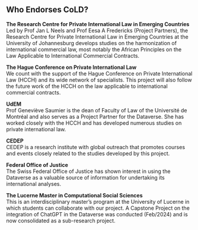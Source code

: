 ## Who Endorses CoLD?

**The Research Centre for Private International Law in Emerging Countries**  
Led by Prof Jan L Neels and Prof Eesa A Fredericks (Project Partners), the Research Centre for Private International Law in Emerging Countries at the University of Johannesburg develops studies on the harmonization of international commercial law, most notably the African Principles on the Law Applicable to International Commercial Contracts.

**The Hague Conference on Private International Law**  
We count with the support of the Hague Conference on Private International Law (HCCH) and its wide network of specialists. This project will also follow the future work of the HCCH on the law applicable to international commercial contracts.

**UdEM**  
Prof Geneviève Saumier is the dean of Faculty of Law of the Université de Montréal and also serves as a Project Partner for the Dataverse. She has worked closely with the HCCH and has developed numerous studies on private international law.

**CEDEP**  
CEDEP is a research institute with global outreach that promotes courses and events closely related to the studies developed by this project.

**Federal Office of Justice**  
The Swiss Federal Office of Justice has shown interest in using the Dataverse as a valuable source of information for undertaking its international analyses.

**The Lucerne Master in Computational Social Sciences**  
This is an interdisciplinary master’s program at the University of Lucerne in which students can collaborate with our project. A Capstone Project on the integration of ChatGPT in the Dataverse was conducted (Feb/2024) and is now consolidated as a sub-research project.
